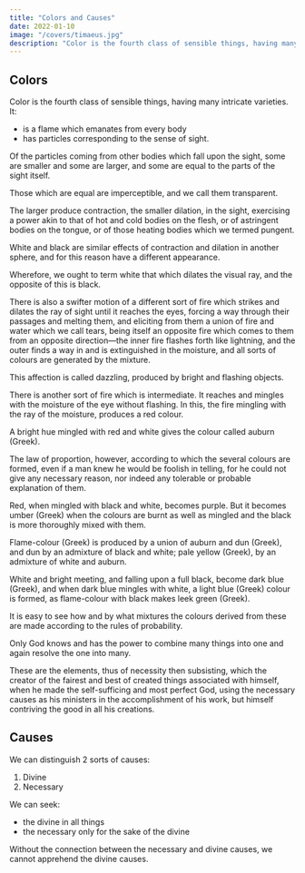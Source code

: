 ```yaml
---
title: "Colors and Causes"
date: 2022-01-10
image: "/covers/timaeus.jpg"
description: "Color is the fourth class of sensible things, having many intricate varieties"
---
```



## Colors

Color is the fourth class of sensible things, having many intricate varieties. It:
- is a flame which emanates from every body
- has particles corresponding to the sense of sight. 

<!-- I have spoken already, in what has preceded, of the causes which generate sight, and in this place it will be natural and suitable to give a rational theory of colours. -->

Of the particles coming from other bodies which fall upon the sight, some are smaller and some are larger, and some are equal to the parts of the sight itself. 

Those which are equal are imperceptible, and we call them transparent. 

The larger produce contraction, the smaller dilation, in the sight, exercising a power akin to that of hot and cold bodies on the flesh, or of astringent bodies on the tongue, or of those heating bodies which we termed pungent. 

White and black are similar effects of contraction and dilation in another sphere, and for this reason have a different appearance. 

Wherefore, we ought to term white that which dilates the visual ray, and the opposite of this is black.

There is also a swifter motion of a different sort of fire which strikes and dilates the ray of sight until it reaches the eyes, forcing a way through their passages and melting them, and eliciting from them a union of fire and water which we call tears, being itself an opposite fire which comes to them from an opposite direction—the inner fire flashes forth like lightning, and the outer finds a way in and is extinguished in the moisture, and all sorts of colours are generated by the mixture. 

This affection is called dazzling, produced by bright and flashing objects. 

There is another sort of fire which is intermediate. It reaches and mingles with the moisture of the eye without flashing. In this, the fire mingling with the ray of the moisture, produces a red colour. 

A bright hue mingled with red and white gives the colour called auburn (Greek). 

The law of proportion, however, according to which the several colours are formed, even if a man knew he would be foolish in telling, for he could not give any necessary reason, nor indeed any tolerable or probable explanation of them.

Red, when mingled with black and white, becomes purple. But it becomes umber (Greek) when the colours are burnt as well as mingled and the black is more thoroughly mixed with them. 

Flame-colour (Greek) is produced by a union of auburn and dun (Greek), and dun by an admixture of black and white; pale yellow (Greek), by an admixture of white and auburn. 

White and bright meeting, and falling upon a full black, become dark blue (Greek), and when dark blue mingles with white, a light blue (Greek) colour is formed, as flame-colour with black makes leek green (Greek). 

It is easy to see how and by what mixtures the colours derived from these are made according to the rules of probability. 

<!-- He, however, who should attempt to verify all this by experiment, would forget the difference of the human and divine nature.  -->

Only God knows and has the power to combine many things into one and again resolve the one into many. <!-- But no man either is or ever will be able to accomplish either the one or the other operation. -->

These are the elements, thus of necessity then subsisting, which the creator of the fairest and best of created things associated with himself, when he made the self-sufficing and most perfect God, using the necessary causes as his ministers in the accomplishment of his work, but himself contriving the good in all his creations.


## Causes

We can distinguish 2 sorts of causes:

1. Divine
2. Necessary

We can seek:
- the divine in all things<!-- . , as far as our nature admits, with a view to the blessed life; but  -->
- the necessary only for the sake of the divine

Without the connection between the necessary and divine causes, we cannot apprehend the divine causes<!--  higher things for which we look cannot be apprehended or received or in any way shared by us. -->.

